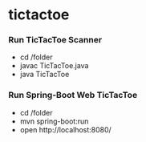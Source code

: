 # tictactoe

### Run TicTacToe Scanner

* cd /folder
* javac TicTacToe.java
* java TicTacToe


### Run Spring-Boot Web TicTacToe

* cd /folder
* mvn spring-boot:run
* open http://localhost:8080/

